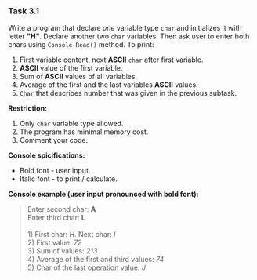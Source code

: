 ### Task 3.1


Write a program that declare _one_ variable type ```char``` and initializes it with letter **"H"**. Declare another two ```char``` variables. Then ask user to enter both chars using ```Console.Read()``` method. To print:

1. First variable content, next **ASCII** ```char``` after first variable.
2. **ASCII** value of the first variable.
3. Sum of **ASCII** values of all variables.
4. Average of the first and the last variables **ASCII** values.
5. ```Char``` that describes number that was given in the previous subtask.


**Restriction:**
1. Only ```char``` variable type allowed.
2. The program has minimal memory cost.
3. Comment your code.


**Console spicifications:**
* Bold font - user input.
* Italic font - to print / calculate.


**Console example (user input pronounced with bold font):**
> Enter second char: **A**<br>
> Enter third char: **L**<br>
> <br>
> <span>&#49;)</span> First char: _H_.    Next char: _I_<br>
> 2) First value: _72_<br>
> 3) Sum of values: _213_<br>
> 4) Average of the first and third values: _74_<br>
> 5) Char of the last operation value: _J_<br>
